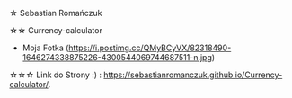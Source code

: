☆ Sebastian Romańczuk

☆☆ Currency-calculator

- Moja Fotka (https://i.postimg.cc/QMyBCyVX/82318490-1646274338875226-4300544069744687511-n.jpg)



☆☆☆ Link do Strony :) : https://sebastianromanczuk.github.io/Currency-calculator/.
